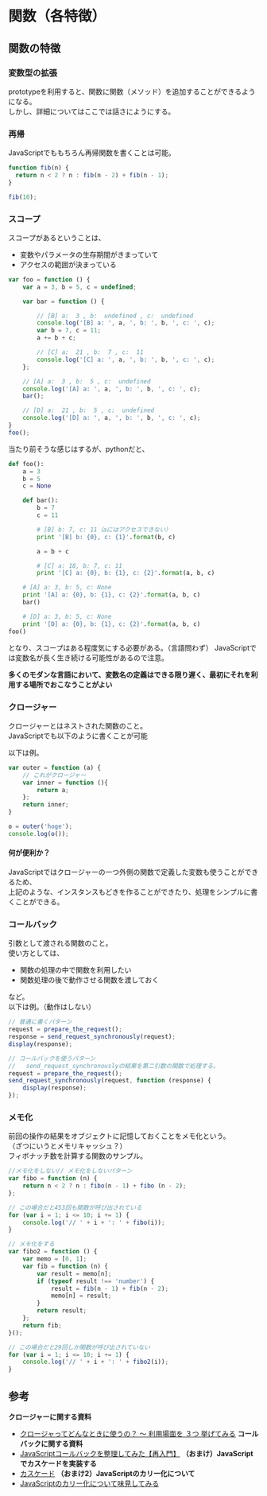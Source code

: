 # 関数（各特徴）

## 関数の特徴
### 変数型の拡張
prototypeを利用すると、関数に関数（メソッド）を追加することができるようになる。  
しかし、詳細についてはここでは話さにようにする。

### 再帰
JavaScriptでももちろん再帰関数を書くことは可能。
```js
function fib(n) {
  return n < 2 ? n : fib(n - 2) + fib(n - 1);
}

fib(10);
```

### スコープ
スコープがあるということは、
* 変数やパラメータの生存期間がきまっていて
* アクセスの範囲が決まっている

```js
var foo = function () {
    var a = 3, b = 5, c = undefined;

    var bar = function () {

    	// [B] a:  3 , b:  undefined , c:  undefined
	    console.log('[B] a: ', a, ', b: ', b, ', c: ', c);
        var b = 7, c = 11;
		a += b + c;

        // [C] a:  21 , b:  7 , c:  11
	    console.log('[C] a: ', a, ', b: ', b, ', c: ', c);
    };

	// [A] a:  3 , b:  5 , c:  undefined
    console.log('[A] a: ', a, ', b: ', b, ', c: ', c);
    bar();

    // [D] a:  21 , b:  5 , c:  undefined
    console.log('[D] a: ', a, ', b: ', b, ', c: ', c);
}
foo();
```
当たり前そうな感じはするが、pythonだと、

```python
def foo():
	a = 3
	b = 5
	c = None

	def bar():
		b = 7
		c = 11

		# [B] b: 7, c: 11（aにはアクセスできない）
		print '[B] b: {0}, c: {1}'.format(b, c)

		a = b + c

		# [C] a: 18, b: 7, c: 11
		print '[C] a: {0}, b: {1}, c: {2}'.format(a, b, c)

	# [A] a: 3, b: 5, c: None
	print '[A] a: {0}, b: {1}, c: {2}'.format(a, b, c)
	bar()

	# [D] a: 3, b: 5, c: None
	print '[D] a: {0}, b: {1}, c: {2}'.format(a, b, c)
foo()
```

となり、スコープはある程度気にする必要がある。（言語問わず）
JavaScriptでは変数名が長く生き続ける可能性があるので注意。

**多くのモダンな言語において、変数名の定義はできる限り遅く、最初にそれを利用する場所でおこなうことがよい**

### クロージャー
クロージャーとはネストされた関数のこと。  
JavaScriptでも以下のように書くことが可能

以下は例。
```js
var outer = function (a) {
	// これがクロージャー
	var inner = function (){
		return a;
	};
	return inner;
}

o = outer('hoge');
console.log(o());
```
#### 何が便利か？
JavaScriptではクロージャーの一つ外側の関数で定義した変数も使うことができるため、  
上記のような、インスタンスもどきを作ることができたり、処理をシンプルに書くことができる。

### コールバック
引数として渡される関数のこと。  
使い方としては、
* 関数の処理の中で関数を利用したい
* 関数処理の後で動作させる関数を渡しておく

など。  
以下は例。（動作はしない）

```js
// 普通に書くパターン
request = prepare_the_request();
response = send_request_synchronously(request);
display(response);

// コールバックを使うパターン
//   send_request_synchronouslyの結果を第二引数の関数で処理する。
request = prepare_the_request();
send_request_synchronously(request, function (response) {
    display(response);
});
```

### メモ化
前回の操作の結果をオブジェクトに記憶しておくことをメモ化という。  
（ざつにいうとメモリキャッシュ？）  
フィボナッチ数を計算する関数のサンプル。  

```js
//メモ化をしない// メモ化をしないパターン
var fibo = function (n) {
	return n < 2 ? n : fibo(n - 1) + fibo (n - 2);
};

// この場合だと453回も関数が呼び出されている
for (var i = 1; i <= 10; i += 1) {
	console.log('// ' + i + ': ' + fibo(i));
}

// メモ化をする
var fibo2 = function () {
	var memo = [0, 1];
	var fib = function (n) {
		var result = memo[n];
		if (typeof result !== 'number') {
			result = fib(n - 1) + fib(n - 2);
			memo[n] = result;
		}
		return result;
	};
	return fib;
}();

// この場合だと29回しか関数が呼び出されていない
for (var i = 1; i <= 10; i += 1) {
	console.log('// ' + i + ': ' + fibo2(i));
}
```


## 参考
**クロージャーに関する資料**
* [クロージャってどんなときに使うの？ ～ 利用場面を ３つ 挙げてみる](http://qiita.com/HirofumiYashima/items/ed17c83f26de3d510b93)
**コールバックに関する資料**
* [JavaScriptコールバックを整理してみた【再入門】](http://qiita.com/nekoneko-wanwan/items/f6979f687246ba089a35)
**（おまけ）JavaScriptでカスケードを実装する**
* [カスケード](http://hysa.hateblo.jp/entry/20090909/method_chain)
**（おまけ2）JavaScriptのカリー化について**
* [JavaScriptのカリー化について味見してみる](http://qiita.com/KENJU/items/a056666fc6961906e4be)
